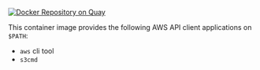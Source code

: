 [![Docker Repository on Quay](https://quay.io/repository/coreos/awscli/status "Docker Repository on Quay")](https://quay.io/repository/coreos/awscli)

This container image provides the following AWS API client applications on `$PATH`:
 * `aws` cli tool
 * `s3cmd`

